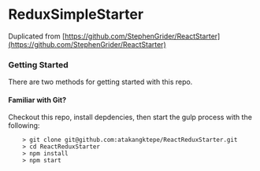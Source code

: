 # ReduxSimpleStarter
Duplicated from [https://github.com/StephenGrider/ReactStarter](https://github.com/StephenGrider/ReactStarter)

### Getting Started ###

There are two methods for getting started with this repo.

#### Familiar with Git? #####
Checkout this repo, install depdencies, then start the gulp process with the following:

```
	> git clone git@github.com:atakangktepe/ReactReduxStarter.git
	> cd ReactReduxStarter
	> npm install
	> npm start
```
